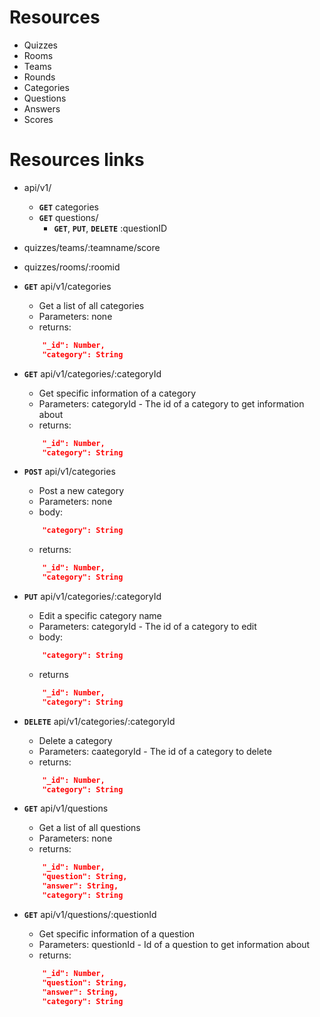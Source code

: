 # Resources
- Quizzes
- Rooms
- Teams
- Rounds
- Categories
- Questions
- Answers
- Scores



# Resources links
- api/v1/
    - **`GET`** categories
    - **`GET`** questions/
        - **`GET`**, **`PUT`**, **`DELETE`** :questionID
- quizzes/teams/:teamname/score
- quizzes/rooms/:roomid

- **`GET`** api/v1/categories
    - Get a list of all categories
    - Parameters: none
    - returns: 
    ```json 
        "_id": Number,
        "category": String
    ```
- **`GET`** api/v1/categories/:categoryId
    - Get specific information of a category
    - Parameters: categoryId - The id of a category to get information about
    - returns:
    ```json 
        "_id": Number,
        "category": String
    ```
- **`POST`** api/v1/categories
    - Post a new category
    - Parameters: none
    - body: 
    ```json 
        "category": String
    ```
    - returns:
    ```json 
        "_id": Number,
        "category": String
    ```
- **`PUT`** api/v1/categories/:categoryId
    - Edit a specific category name
    - Parameters: categoryId - The id of a category to edit
    - body:
    ```json 
        "category": String
    ```
    - returns
    ```json 
        "_id": Number,
        "category": String
    ```
- **`DELETE`** api/v1/categories/:categoryId
    - Delete a category
    - Parameters: caategoryId - The id of a category to delete
    - returns:
    ```json 
        "_id": Number,
        "category": String
    ```



- **`GET`** api/v1/questions
    - Get a list of all questions
    - Parameters: none
    - returns: 
    ```json 
        "_id": Number,
        "question": String,
        "answer": String,
        "category": String
    ```
- **`GET`** api/v1/questions/:questionId
    - Get specific information of a question
    - Parameters: questionId - Id of a question to get information about
    - returns: 
    ```json 
        "_id": Number,
        "question": String,
        "answer": String,
        "category": String
    ```